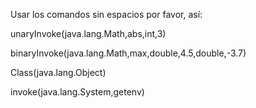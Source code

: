 Usar los comandos sin espacios por favor, así:
  
  unaryInvoke(java.lang.Math,abs,int,3)
  
  binaryInvoke(java.lang.Math,max,double,4.5,double,-3.7)
  
  Class(java.lang.Object)

  invoke(java.lang.System,getenv)
